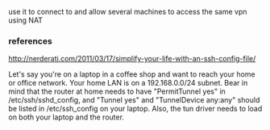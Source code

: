 use it to connect to  and allow several machines to access the
same vpn using NAT




### references

http://nerderati.com/2011/03/17/simplify-your-life-with-an-ssh-config-file/


Let's say you're on a laptop in a coffee shop and want to reach your home or
office network. Your home LAN is on a 192.168.0.0/24 subnet. Bear in mind that
the router at home needs to have "PermitTunnel yes" in /etc/ssh/sshd_config,
and "Tunnel yes" and "TunnelDevice any:any" should be listed in
/etc/ssh_config on your laptop. Also, the tun driver needs to load on both
your laptop and the router.
